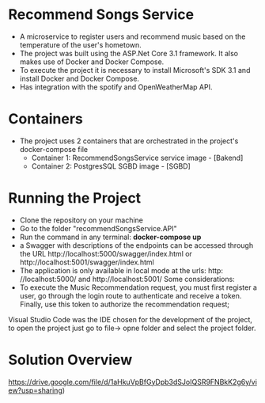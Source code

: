 # Recommend Songs Service
- A microservice to register users and recommend music based on the temperature of the user's hometown.
- The project was built using the ASP.Net Core 3.1 framework. It also makes use of Docker and Docker Compose.
- To execute the project it is necessary to install Microsoft's SDK 3.1 and install Docker and Docker Compose.
- Has integration with the spotify and OpenWeatherMap API.

# Containers
- The project uses 2 containers that are orchestrated in the project's docker-compose file
  - Container 1: RecommendSongsService service image - [Bakend]
  - Container 2: PostgresSQL SGBD image - [SGBD]
 
# Running the Project
- Clone the repository on your machine
- Go to the folder "recommendSongsService.API"
- Run the command in any terminal: <b> docker-compose up </b>
- a Swagger with descriptions of the endpoints can be accessed through the URL http://localhost:5000/swagger/index.html or http://localhost:5001/swagger/index.html
- The application is only available in local mode at the urls: http: //localhost:5000/ and http://localhost:5001/
Some considerations:
- To execute the Music Recommendation request, you must first register a user, go through the login route to authenticate and receive a token. Finally, use this token to authorize the recommendation request;

Visual Studio Code was the IDE chosen for the development of the project, to open the project just go to file-> opne folder and select the project folder.

# Solution Overview
https://drive.google.com/file/d/1aHkuVpBfGyDpb3dSJoIQSR9FNBkK2g6y/view?usp=sharing)
